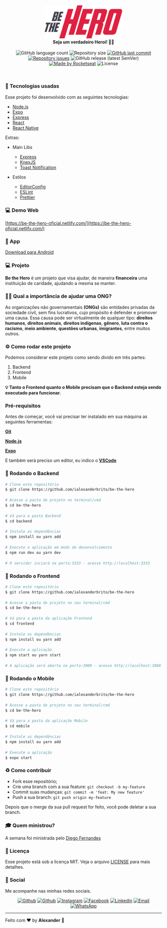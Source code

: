 <h4 align="center">
<img src="./mobile/src/assets/logo@3x.png" width="250px" /><br>
 <b>Seja um verdadeiro Heroi!</b> 🦸‍♂️
</h4>
<p align="center">
  <img alt="GitHub language count" src="https://img.shields.io/github/languages/count/ialexanderbrito/be-the-hero.svg">

  <img alt="Repository size" src="https://img.shields.io/github/repo-size/ialexanderbrito/be-the-hero.svg">
  
  <a href="https://github.com/ialexanderbrito/be-the-hero/commits/master">
    <img alt="GitHub last commit" src="https://img.shields.io/github/last-commit/ialexanderbrito/be-the-hero.svg"></a>

  <a href="https://github.com/ialexanderbrito/be-the-hero/issues">
    <img alt="Repository issues" src="https://img.shields.io/github/issues/ialexanderbrito/be-the-hero.svg"></a>
    
   <img alt="GitHub release (latest SemVer)" src="https://img.shields.io/github/v/release/ialexanderbrito/be-the-hero?label=blue">
 
  <a href="https://rocketseat.com.br">
    <img alt="Made by Rocketseat" src="https://img.shields.io/badge/made%20by-Rocketseat-blueviolet"></a>
    <img alt="License" src="https://img.shields.io/badge/license-MIT-blueviolet">
</p>

<br>

### :rocket: Tecnologias usadas
Esse projeto foi desenvolvido com as seguintes tecnologias:
- [Node.js](https://nodejs.org/en/)
- [Expo](https://expo.io/)
- [Express](https://expressjs.com/pt-br/)
- [React](https://pt-br.reactjs.org/)
- [React Native](https://reactnative.dev)

Extras:

- Main Libs
  - [Express](https://expressjs.com/pt-br/)
  - [KnexJS](http://knexjs.org/)
  - [Toast Notification](https://github.com/jossmac/react-toast-notifications)
  
- Estilos
  - [EditorConfig](https://editorconfig.org/)
  - [ESLint](https://eslint.org/)
  - [Prettier](https://prettier.io/)
  
### 💻 Demo Web

[https://be-the-hero-oficial.netlify.com/](https://be-the-hero-oficial.netlify.com/)

### 📱 App

[Download para Android](https://github.com/ialexanderbrito/be-the-hero/releases/tag/1.0.0)

### 💻 Projeto

<b>Be the Hero</b> é um projeto que visa ajudar, de maneira <b>financeira</b> uma instituição de caridade, ajudando a mesma se manter. 

### 🦸‍♂️ Qual a importância de ajudar uma ONG? <br>
As organizações não governamentais <b>(ONGs)</b> são entidades privadas da sociedade civil, sem fins lucrativos, cujo propósito é defender e promover uma causa. Essa causa pode ser virtualmente de qualquer tipo: <b>direitos humanos</b>, <b>direitos animais</b>, <b>direitos indígenas</b>, <b>gênero</b>, <b>luta contra o racismo</b>, <b>meio ambiente</b>, <b>questões urbanas</b>, <b>imigrantes</b>, entre muitos outros.

### ⚙ Como rodar este projeto

Podemos considerar este projeto como sendo divido em três partes:

1. Backend
2. Frontend
3. Mobile

<b>💡 Tanto o Frontend quanto o Mobile precisam que o Backend esteja sendo executado para funcionar.</b>

### Pré-requisitos

Antes de começar, você vai precisar ter instalado em sua máquina as seguintes ferramentas:

<b>[Git](https://git-scm.com)</b>

<b>[Node.js](https://nodejs.org/en/)</b>

<b>[Expo](https://expo.io)</b>

E também será preciso um editor, eu indico o <b>[VSCode](https://code.visualstudio.com/)</b>

### 🧭 Rodando o Backend

```bash
# Clone este repositório
$ git clone https://github.com/ialexanderbrito/be-the-hero

# Acesse a pasta do projeto no terminal/cmd
$ cd be-the-hero

# Vá para a pasta Backend
$ cd backend

# Instale as dependências
$ npm install ou yarn add

# Execute a aplicação em modo de desenvolvimento
$ npm run dev ou yarn dev

# O servidor inciará na porta:3333 - acesse http://localhost:3333 
```

### 🧭 Rodando o Frontend

```bash
# Clone este repositório
$ git clone https://github.com/ialexanderbrito/be-the-hero

# Acesse a pasta do projeto no seu terminal/cmd
$ cd be-the-hero

# Vá para a pasta da aplicação Frontend
$ cd frontend

# Instale as dependências
$ npm install ou yarn add

# Execute a aplicação
$ npm start ou yarn start

# A aplicação será aberta na porta:3000 - acesse http://localhost:3000
```

### 🧭 Rodando o Mobile

```bash
# Clone este repositório
$ git clone https://github.com/ialexanderbrito/be-the-hero

# Acesse a pasta do projeto no seu terminal/cmd
$ cd be-the-hero

# Vá para a pasta da aplicação Mobile
$ cd mobile

# Instale as dependências
$ npm install ou yarn add

# Execute a aplicação
$ expo start

```

### :recycle: Como contribuir

- Fork esse repositório;
- Crie uma branch com a sua feature: `git checkout -b my-feature`
- Commit suas mudanças: `git commit -m 'feat: My new feature'`
- Push a sua branch: `git push origin my-feature`

Depois que o merge da sua pull request for feito, você pode deletar a sua branch.

### :mortar_board: Quem ministrou?

A semana foi ministrada pelo [Diego Fernandes](https://github.com/diego3g)

### :memo: Licença

Esse projeto está sob a licença MIT. Veja o arquivo [LICENSE](LICENSE.md) para mais detalhes.

### 📱 Social

Me acompanhe nas minhas redes sociais.

<p align="center">

   <a href="https://github.com/ialexanderbrito" target="_blank" >
    <img alt="Github" src="https://img.shields.io/badge/Github--%23F8952D?style=social&logo=github"></a>
    
   <a href="https://twitter.com/ialexanderbrito" target="_blank" > 
     <img alt="Github" src="https://img.shields.io/badge/Twitter--%23F8952D?style=social&logo=twitter"></a> 
  
  <a href="https://instagram.com/ialexanderbrito" target="_blank" >
    <img alt="Instagram" src="https://img.shields.io/badge/Instagram--%23F8952D?style=social&logo=instagram"></a> 
  
  <a href="https://facebook.com/ialexanderbrito" target="_blank" >
    <img alt="Facebook" src="https://img.shields.io/badge/Facebook--%23F8952D?style=social&logo=facebook"></a> 

  <a href="https://www.linkedin.com/in/ialexanderbrito/" target="_blank" >
    <img alt="Linkedin" src="https://img.shields.io/badge/Linkedin--%23F8952D?style=social&logo=linkedin"></a> 
  
  <a href="mailto:ialexanderbrito@gmail.com" target="_blank" >
    <img alt="Email" src="https://img.shields.io/badge/Email--%23F8952D?style=social&logo=gmail"></a> 
  
  <a href="https://api.whatsapp.com/send?phone=5521979434402" target="_blank" >
    <img alt="WhatsApp" src="https://img.shields.io/badge/Whatsapp--%23F8952D?style=social&logo=whatsapp"></a>
</p>

---

Feito com ❤️ by **Alexander** 🤙

